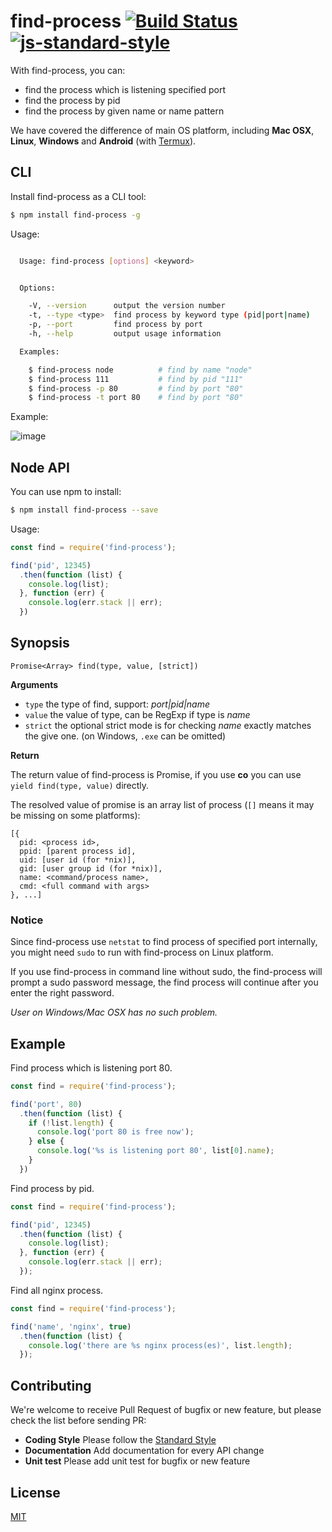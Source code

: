 # find-process [![Build Status](https://travis-ci.org/yibn2008/find-process.svg?branch=master)](https://travis-ci.org/yibn2008/find-process) [![js-standard-style](https://img.shields.io/badge/code%20style-standard-brightgreen.svg)](http://standardjs.com/)

With find-process, you can:

- find the process which is listening specified port
- find the process by pid
- find the process by given name or name pattern

We have covered the difference of main OS platform, including **Mac OSX**, **Linux**, **Windows**
and **Android** (with [Termux](https://termux.com)).

## CLI

Install find-process as a CLI tool:

```sh
$ npm install find-process -g
```

Usage:

```sh

  Usage: find-process [options] <keyword>


  Options:

    -V, --version      output the version number
    -t, --type <type>  find process by keyword type (pid|port|name)
    -p, --port         find process by port
    -h, --help         output usage information

  Examples:

    $ find-process node          # find by name "node"
    $ find-process 111           # find by pid "111"
    $ find-process -p 80         # find by port "80"
    $ find-process -t port 80    # find by port "80"

```

Example:

![image](https://user-images.githubusercontent.com/4136679/28216013-933f9bf8-68e2-11e7-8ea0-04723eda3dbf.png)

## Node API

You can use npm to install:

```sh
$ npm install find-process --save
```

Usage:

```javascript
const find = require('find-process');

find('pid', 12345)
  .then(function (list) {
    console.log(list);
  }, function (err) {
    console.log(err.stack || err);
  })
```

## Synopsis

```
Promise<Array> find(type, value, [strict])
```

**Arguments**

- `type` the type of find, support: *port|pid|name*
- `value` the value of type, can be RegExp if type is *name*
- `strict` the optional strict mode is for checking *name* exactly matches the give one.
  (on Windows, `.exe` can be omitted)

**Return**

The return value of find-process is Promise, if you use **co** you can use `yield find(type, value)` directly.

The resolved value of promise is an array list of process (`[]` means it may be missing on some platforms):

```
[{
  pid: <process id>,
  ppid: [parent process id],
  uid: [user id (for *nix)],
  gid: [user group id (for *nix)],
  name: <command/process name>,
  cmd: <full command with args>
}, ...]
```

### Notice

Since find-process use `netstat` to find process of specified port internally, you might need `sudo` to run with find-process on Linux platform.

If you use find-process in command line without sudo, the find-process will prompt a sudo password message, the find process will continue after you enter the right password.

*User on Windows/Mac OSX has no such problem.*

## Example

Find process which is listening port 80.

```javascript
const find = require('find-process');

find('port', 80)
  .then(function (list) {
    if (!list.length) {
      console.log('port 80 is free now');
    } else {
      console.log('%s is listening port 80', list[0].name);
    }
  })
```

Find process by pid.

```javascript
const find = require('find-process');

find('pid', 12345)
  .then(function (list) {
    console.log(list);
  }, function (err) {
    console.log(err.stack || err);
  });
```

Find all nginx process.

```javascript
const find = require('find-process');

find('name', 'nginx', true)
  .then(function (list) {
    console.log('there are %s nginx process(es)', list.length);
  });
```

## Contributing

We're welcome to receive Pull Request of bugfix or new feature, but please check the list before sending PR:

- **Coding Style** Please follow the [Standard Style](https://github.com/feross/standard)
- **Documentation** Add documentation for every API change
- **Unit test** Please add unit test for bugfix or new feature

## License

[MIT](LICENSE)

